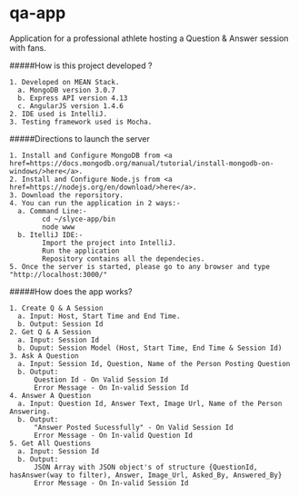 # qa-app

Application for a professional athlete hosting a Question & Answer session with fans.

#####How is this project developed ?

    1. Developed on MEAN Stack.
      a. MongoDB version 3.0.7
      b. Express API version 4.13
      c. AngularJS version 1.4.6
    2. IDE used is IntelliJ.
    3. Testing framework used is Mocha.

#####Directions to launch the server

    1. Install and Configure MongoDB from <a href=https://docs.mongodb.org/manual/tutorial/install-mongodb-on-windows/>here</a>.
    2. Install and Configure Node.js from <a href=https://nodejs.org/en/download/>here</a>.
    3. Download the reporsitory.
    4. You can run the application in 2 ways:-
      a. Command Line:-
            cd ~/slyce-app/bin
            node www
      b. ItelliJ IDE:-
            Import the project into IntelliJ.
            Run the application
            Repository contains all the dependecies. 
    5. Once the server is started, please go to any browser and type "http://localhost:3000/"


#####How does the app works?

    1. Create Q & A Session
      a. Input: Host, Start Time and End Time.
      b. Output: Session Id
    2. Get Q & A Session
      a. Input: Session Id
      b. Ouput: Session Model (Host, Start Time, End Time & Session Id)
    3. Ask A Question
      a. Input: Session Id, Question, Name of the Person Posting Question
      b. Output: 
          Question Id - On Valid Session Id
          Error Message - On In-valid Session Id
    4. Answer A Question
      a. Input: Question Id, Answer Text, Image Url, Name of the Person Answering.
      b. Output: 
          "Answer Posted Sucessfully" - On Valid Session Id
          Error Message - On In-valid Question Id
    5. Get All Questions
      a. Input: Session Id
      b. Output:
          JSON Array with JSON object's of structure {QuestionId, hasAnswer(way to filter), Answer, Image_Url, Asked_By, Answered_By}
          Error Message - On In-valid Session Id




